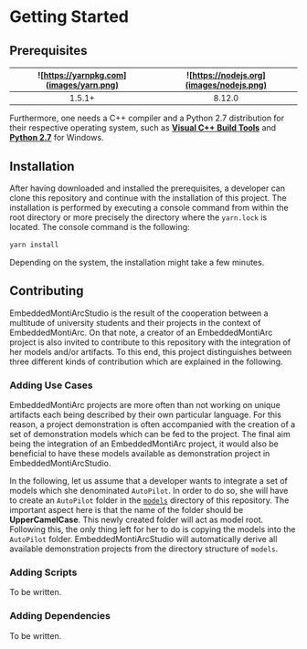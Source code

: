 # Getting Started

## Prerequisites
| ![https://yarnpkg.com](images/yarn.png) | ![https://nodejs.org](images/nodejs.png) |
| :----: | :-----: |
| 1.5.1+ | 8.12.0 |

Furthermore, one needs a C++ compiler and a Python 2.7 distribution for their
respective operating system, such as
[**Visual C++ Build Tools**](https://www.visualstudio.com/downloads/#build-tools-for-visual-studio-2017) and
[**Python 2.7**](https://www.python.org/downloads) for Windows.

## Installation
After having downloaded and installed the prerequisites, a developer can clone this repository
and continue with the installation of this project. The installation is performed by executing
a console command from within the root directory or more precisely the directory where the
`yarn.lock` is located. The console command is the following:

```bash
yarn install
```

Depending on the system, the installation might take a few minutes.

## Contributing
EmbeddedMontiArcStudio is the result of the cooperation between a multitude of university
students and their projects in the context of EmbeddedMontiArc. On that note, a creator of
an EmbeddedMontiArc project is also invited to contribute to this repository with the
integration of her models and/or artifacts. To this end, this project distinguishes between
three different kinds of contribution which are explained in the following.

### Adding Use Cases
EmbeddedMontiArc projects are more often than not working on unique artifacts each being
described by their own particular language. For this reason, a project demonstration is
often accompanied with the creation of a set of demonstration models which can be fed to the
project. The final aim being the integration of an EmbeddedMontiArc project, it would also be
beneficial to have these models available as demonstration project in EmbeddedMontiArcStudio.

In the following, let us assume that a developer wants to integrate a set of models which she
denominated `AutoPilot`. In order to do so, she will have to create an `AutoPilot` folder in
the [`models`](../src/models) directory of this repository. The important aspect here is that
the name of the folder should be **UpperCamelCase**. This newly created folder will act as
model root. Following this, the only thing left for her to do is copying the models into the
`AutoPilot` folder. EmbeddedMontiArcStudio will automatically derive all available
demonstration projects from the directory structure of `models`.

### Adding Scripts
To be written.

<!-- Bound to Button -->

### Adding Dependencies
To be written.